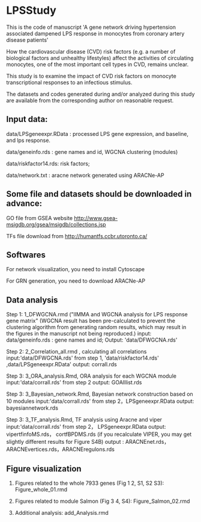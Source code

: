 # LPSStudy
This is the code of manuscript 'A gene network driving hypertension associated dampened LPS response in monocytes from coronary artery disease patients'

How the cardiovascular disease (CVD) risk factors (e.g. a number of biological factors and unhealthy lifestyles) affect the activities of circulating monocytes, one of the most important cell types in CVD, remains unclear.

This study is to examine the impact of CVD risk factors on monocyte transcriptional responses to an infectious stimulus.

The datasets and codes generated during and/or analyzed during this study are available from the corresponding author on reasonable request.

Input data:
----------------------------------
data/LPSgeneexpr.RData : processed LPS gene expression, and baseline, and lps response.

data/geneinfo.rds : gene names and id, WGCNA clustering (modules)

data/riskfactor14.rds: risk factors;

data/network.txt :  aracne network generated using ARACNe-AP


Some file and datasets should be downloaded in advance:
----------------------------------
GO file from GSEA website http://www.gsea-msigdb.org/gsea/msigdb/collections.jsp

TFs file download from http://humantfs.ccbr.utoronto.ca/



Softwares
----------------------------------

For network visualization, you need to install Cytoscape

For GRN generation, you need to download ARACNe-AP



Data analysis
------------------------------------
Step 1: 1_DFWGCNA.rmd ("lIMMA and WGCNA analysis for LPS response gene matrix" (WGCNA result has been pre-calculated to prevent the clustering algorithm from generating random results, which may result in the figures in the manuscript not being reproduced.) 
input: data/geneinfo.rds : gene names and id; 
Output: 'data/DFWGCNA.rds'

Step 2: 2_Correlation_all.rmd , calculating all correlations
input:'data/DFWGCNA.rds' from step 1, 'data/riskfactor14.rds' ,data/LPSgeneexpr.RData'
output: corrall.rds


Step 3: 3_ORA_analysis.Rmd, ORA analysis for each WGCNA module
input:'data/corrall.rds' from step 2
output: GOAlllist.rds


Step 3: 3_Bayesian_network.Rmd, Bayesian network construction based on 10 modules
input:'data/corrall.rds' from step 2，LPSgeneexpr.RData
output: bayesiannetwork.rds


Step 3: 3_TF_analysis.Rmd, TF analysis using Aracne and viper
input:'data/corrall.rds' from step 2， LPSgeneexpr.RData
output: vipertfinfoMS.rds， cortfBPDMS.rds  (if you recalculate VIPER, you may get slightly different results for Figure S4B)
output : ARACNEnet.rds， ARACNEvertices.rds，ARACNEregulons.rds


Figure visualization
--------------------------------
1. Figures related to the whole 7933 genes (Fig 1 2, S1, S2 S3): Figure_whole_01.rmd


2. Figures related to module Salmon (Fig 3 4, S4): Figure_Salmon_02.rmd


3. Additional analysis: add_Analysis.rmd








